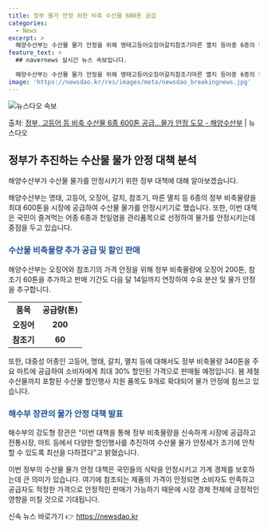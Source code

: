 ```yaml
---
title: 정부 물가 안정 위한 비축 수산물 600톤 공급
categories:
  - News
excerpt: >
  해양수산부는 수산물 물가 안정을 위해 명태고등어오징어갈치참조기마른 멸치 등어종 6종의 정부 비축물량 최대 6…
feature_text: >
  ## navernews 실시간 뉴스 속보입니다.

  해양수산부는 수산물 물가 안정을 위해 명태고등어오징어갈치참조기마른 멸치 등어종 6종의 정부 비축물량 최대 6…
image: 'https://newsdao.kr/res/images/meta/newsdao_breakingnews.jpg'
---
```


![뉴스다오 속보](https://newsdao.kr/res/images/meta/newsdao_breakingnews.jpg)

<p>출처: <a href="https://newsdao.kr/3338" rel="dofollow">정부, 고등어 등 비축 수산물 6종 600톤 공급…물가 안정 도모 - 해양수산부</a> | 뉴스다오</p>

<h2 data-ke-size="size26">정부가 추진하는 수산물 물가 안정 대책 분석</h2>
해양수산부가 수산물 물가를 안정시키기 위한 정부 대책에 대해 알아보겠습니다.

<p data-ke-size="size16">해양수산부는 명태, 고등어, 오징어, 갈치, 참조기, 마른 멸치 등 6종의 정부 비축물량을 최대 600톤을 시장에 공급하여 수산물 물가를 안정시키기로 했습니다. 또한, 이번 대책은 국민이 즐겨먹는 어종 6종과 천일염을 관리품목으로 선정하여 물가를 안정시키는데 중점을 두고 있습니다.</p>

<h3><b><span style="color: #1a5490;">수산물 비축물량 추가 공급 및 할인 판매</span></b></h3>
해양수산부는 오징어와 참조기의 가격 안정을 위해 정부 비축물량에 오징어 200톤, 참조기 60톤을 추가하고 판매 기간도 다음 달 14일까지 연장하여 수요 분산 및 물가 안정을 추구합니다.

<table>
	<tr>
		<td style="text-align: center; height: 17px;"><b>품목</b></td>
		<td style="text-align: center; height: 17px;"><b>공급량(톤)</b></td>
	</tr>
	<tr>
		<td style="text-align: center; height: 17px;"><b>오징어</b></td>
		<td style="text-align: center; height: 17px;"><b>200</b></td>
	</tr>
	<tr>
		<td style="text-align: center; height: 17px;"><b>참조기</b></td>
		<td style="text-align: center; height: 17px;"><b>60</b></td>
	</tr>
</table>

<p data-ke-size="size16">또한, 대중성 어종인 고등어, 명태, 갈치, 멸치 등에 대해서도 정부 비축물량 340톤을 주요 마트에 공급하여 소비자에게 최대 30% 할인된 가격으로 판매될 예정입니다. 봄 제철 수산물까지 포함된 수산물 할인행사 지원 품목도 9개로 확대되어 물가 안정에 힘쓰고 있습니다.</p>

<h3><b><span style="color: #1a5490;">해수부 장관의 물가 안정 대책 발표</span></b></h3>
해수부의 강도형 장관은 “이번 대책을 통해 정부 비축물량을 신속하게 시장에 공급하고 전통시장, 마트 등에서 다양한 할인행사를 추진하여 수산물 물가 안정세가 조기에 안착할 수 있도록 최선을 다하겠다”고 밝혔습니다.

이번 정부의 수산물 물가 안정 대책은 국민들의 식탁을 안정시키고 가계 경제를 보호하는데 큰 의미가 있습니다. 여기에 참조되는 제품의 가격이 안정되면 소비자도 만족하고 공급자도 적정한 가격으로 안정적인 판매가 가능하기 때문에 시장 경제 전체에 긍정적인 영향을 미칠 것으로 기대됩니다. 

신속 뉴스 바로가기 👉 <a href="https://newsdao.kr" rel="dofollow">https://newsdao.kr</a>


